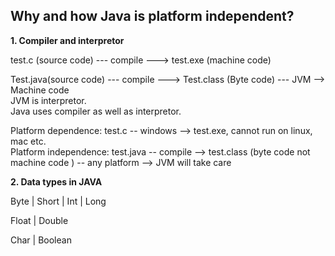 ## Why and how Java is platform independent?

**1. Compiler and interpretor**

test.c (source code) --- compile ---> test.exe (machine code) 

Test.java(source code) --- compile ---> Test.class (Byte code) --- JVM --> Machine code   
JVM is interpretor.   
Java uses compiler as well as interpretor.

Platform dependence: test.c -- windows --> test.exe, cannot run on linux, mac etc.  
Platform independence: test.java -- compile --> test.class (byte code not machine code ) -- any platform --> JVM will take care

**2. Data types in JAVA** 

Byte | Short | Int | Long

Float | Double

Char | Boolean
